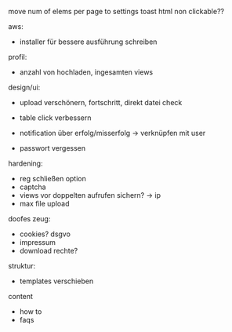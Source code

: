 move num of elems per page to settings
toast html non clickable??

aws:
- installer für bessere ausführung schreiben

profil:
- anzahl von hochladen, ingesamten views

design/ui:
- upload verschönern, fortschritt, direkt datei check

- table click verbessern
- notification über erfolg/misserfolg -> verknüpfen mit user 
- passwort vergessen

hardening:
- reg schließen option
- captcha
- views vor doppelten aufrufen sichern? -> ip
- max file upload

doofes zeug:
- cookies? dsgvo
- impressum
- download rechte?

struktur:
- templates verschieben

content
- how to
- faqs